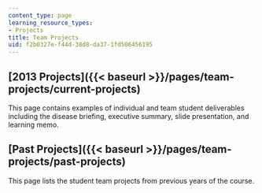 ```yaml
---
content_type: page
learning_resource_types:
- Projects
title: Team Projects
uid: f2b0327e-f44d-38d8-da37-1fd506456195
---
```


[2013 Projects]({{< baseurl >}}/pages/team-projects/current-projects)
---------------------------------------------------------------------

This page contains examples of individual and team student deliverables including the disease briefing, executive summary, slide presentation, and learning memo.

[Past Projects]({{< baseurl >}}/pages/team-projects/past-projects)
------------------------------------------------------------------

This page lists the student team projects from previous years of the course.